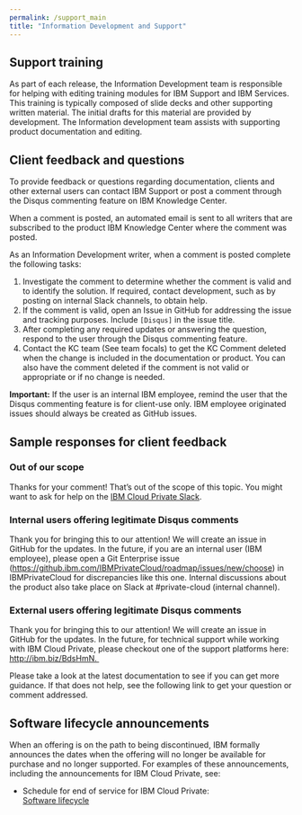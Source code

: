```yaml
---
permalink: /support_main
title: "Information Development and Support"
---
```


## Support training

As part of each release, the Information Development team is responsible for helping with editing training modules for IBM Support and IBM Services. This training is typically composed of slide decks and other supporting written material. The initial drafts for this material are provided by development. The Information development team assists with supporting product documentation and editing.

## Client feedback and questions

To provide feedback or questions regarding documentation, clients and other external users can contact IBM Support or post a comment through the Disqus commenting feature on IBM Knowledge Center.

When a comment is posted, an automated email is sent to all writers that are subscribed to the product IBM Knowledge Center where the comment was posted.

As an Information Development writer, when a comment is posted complete the following tasks:

1. Investigate the comment to determine whether the comment is valid and to identify the solution. If required, contact development, such as by posting on internal Slack channels, to obtain help.
2. If the comment is valid, open an Issue in GitHub for addressing the issue and tracking purposes. Include `[Disqus]` in the issue title.
3. After completing any required updates or answering the question, respond to the user through the Disqus commenting feature.
4. Contact the KC team (See team focals) to get the KC Comment deleted when the change is included in the documentation or product. You can also have the comment deleted if the comment is not valid or appropriate or if no change is needed.

**Important:** If the user is an internal IBM employee, remind the user that the Disqus commenting feature is for client-use only. IBM employee originated issues should always be created as GitHub issues.

## Sample responses for client feedback

### Out of our scope

Thanks for your comment! That’s out of the scope of this topic. You might want to ask for help on the [IBM Cloud Private Slack](http://ibm.biz/BdsHmN).

### Internal users offering legitimate Disqus comments

Thank you for bringing this to our attention! We will create an issue in GitHub for the updates. In the future, if you are an internal user (IBM employee), please open a Git Enterprise issue (https://github.ibm.com/IBMPrivateCloud/roadmap/issues/new/choose) in IBMPrivateCloud for discrepancies like this one. Internal discussions about the product also take place on Slack at #private-cloud (internal channel).

### External users offering legitimate Disqus comments

Thank you for bringing this to our attention! We will create an issue in GitHub for the updates. In the future, for technical support while working with IBM Cloud Private, please checkout one of the support platforms here: http://ibm.biz/BdsHmN. 

Please take a look at the latest documentation to see if you can get more guidance. If that does not help, see the following link to get your question or comment addressed.

## Software lifecycle announcements

When an offering is on the path to being discontinued, IBM formally announces the dates when the offering will no longer be available for purchase and no longer supported. For examples of these announcements, including the announcements for IBM Cloud Private, see:

- Schedule for end of service for IBM Cloud Private:  
  [Software lifecycle](https://www-01.ibm.com/software/support/lifecycleapp/PLCSearch.wss?q=IBM+Cloud+Private&ibm-search=Search)
